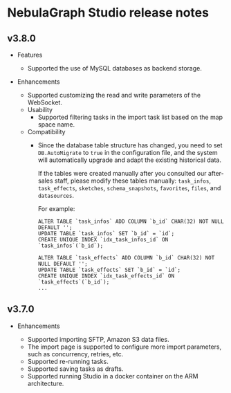 # NebulaGraph Studio release notes

## v3.8.0

- Features
  - Supported the use of MySQL databases as backend storage.

- Enhancements
  - Supported customizing the read and write parameters of the WebSocket.
  - Usability
    - Supported filtering tasks in the import task list based on the map space name.
  - Compatibility
    - Since the database table structure has changed, you need to set `DB.AutoMigrate` to `true` in the configuration file, and the system will automatically upgrade and adapt the existing historical data.

      If the tables were created manually after you consulted our after-sales staff, please modify these tables manually: `task_infos`, `task_effects`, `sketches`, `schema_snapshots`, `favorites`, `files`, and `datasources`.

      For example:

      ```mysql
      ALTER TABLE `task_infos` ADD COLUMN `b_id` CHAR(32) NOT NULL DEFAULT '';
      UPDATE TABLE `task_infos` SET `b_id` = `id`;
      CREATE UNIQUE INDEX `idx_task_infos_id` ON `task_infos`(`b_id`);

      ALTER TABLE `task_effects` ADD COLUMN `b_id` CHAR(32) NOT NULL DEFAULT '';
      UPDATE TABLE `task_effects` SET `b_id` = `id`;
      CREATE UNIQUE INDEX `idx_task_effects_id` ON `task_effects`(`b_id`);
      ...
      ```


## v3.7.0

- Enhancements

  - Supported importing SFTP, Amazon S3 data files.
  - The import page is supported to configure more import parameters, such as concurrency, retries, etc.
  - Supported re-running tasks.
  - Supported saving tasks as drafts.
  - Supported running Studio in a docker container on the ARM architecture.
